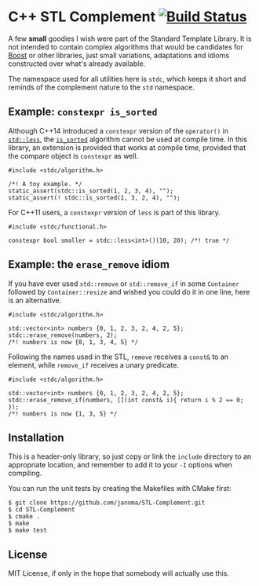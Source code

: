 # C++ STL Complement [![Build Status](https://travis-ci.org/janoma/STL-Complement.svg?branch=master)](https://travis-ci.org/janoma/STL-Complement)
A few **small** goodies I wish were part of the Standard Template Library. It is not
intended to contain complex algorithms that would be candidates for
[Boost](http://www.boost.org/) or other libraries, just small variations, adaptations
and idioms constructed over what's already available.

The namespace used for all utilities here is `stdc`, which keeps it short and
reminds of the complement nature to the `std` namespace.

## Example: `constexpr is_sorted`
Although C++14 introduced a `constexpr` version of the `operator()` in
[`std::less`](http://en.cppreference.com/w/cpp/utility/functional/less), the
[`is_sorted`](http://en.cppreference.com/w/cpp/algorithm/is_sorted) algorithm
cannot be used at compile time. In this library, an extension is provided that
works at compile time, provided that the compare object is `constexpr` as well.

```
#include <stdc/algorithm.h>

/*! A toy example. */
static_assert(stdc::is_sorted(1, 2, 3, 4), "");
static_assert(! stdc::is_sorted(1, 3, 2, 4), "");
```

For C++11 users, a `constexpr` version of `less` is part of this library.

```
#include <stdc/functional.h>

constexpr bool smaller = stdc::less<int>()(10, 20); /*! true */
```

## Example: the `erase_remove` idiom
If you have ever used `std::remove` or `std::remove_if` in some `Container` followed by `Container::resize` and wished you could do it in one line, here is an alternative.

```
#include <stdc/algorithm.h>

std::vector<int> numbers {0, 1, 2, 3, 2, 4, 2, 5};
stdc::erase_remove(numbers, 2);
/*! numbers is now {0, 1, 3, 4, 5} */
```

Following the names used in the STL, `remove` receives a `const&` to an element, while `remove_if` receives a unary predicate.

```
#include <stdc/algorithm.h>

std::vector<int> numbers {0, 1, 2, 3, 2, 4, 2, 5};
stdc::erase_remove_if(numbers, [](int const& i){ return i % 2 == 0; });
/*! numbers is now {1, 3, 5} */
```

## Installation
This is a header-only library, so just copy or link the `include` directory to
an appropriate location, and remember to add it to your `-I` options when
compiling.

You can run the unit tests by creating the Makefiles with CMake first:

```
$ git clone https://github.com/janoma/STL-Complement.git
$ cd STL-Complement
$ cmake .
$ make
$ make test
```

## License
MIT License, if only in the hope that somebody will actually use this.
